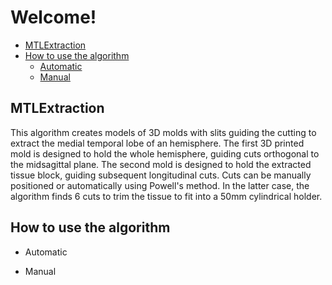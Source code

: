 # Welcome!

- [MTLExtraction](#mtlextraction)
- [How to use the algorithm](#how-to-use-the-algorithm)
  * [Automatic](*Automatic)
  * [Manual](*Manual)

## MTLExtraction
This algorithm creates models of 3D molds with slits guiding the cutting to extract the medial temporal lobe of an hemisphere. The first 3D printed mold is designed to hold the whole hemisphere, guiding cuts orthogonal to the midsagittal plane. The second mold is designed to hold the extracted tissue block, guiding subsequent longitudinal cuts.
Cuts can be manually positioned or automatically using Powell's method. In the latter case, the algorithm finds 6 cuts to trim the tissue to fit into a 50mm cylindrical holder.

## How to use the algorithm
  * Automatic
  
  
  * Manual
